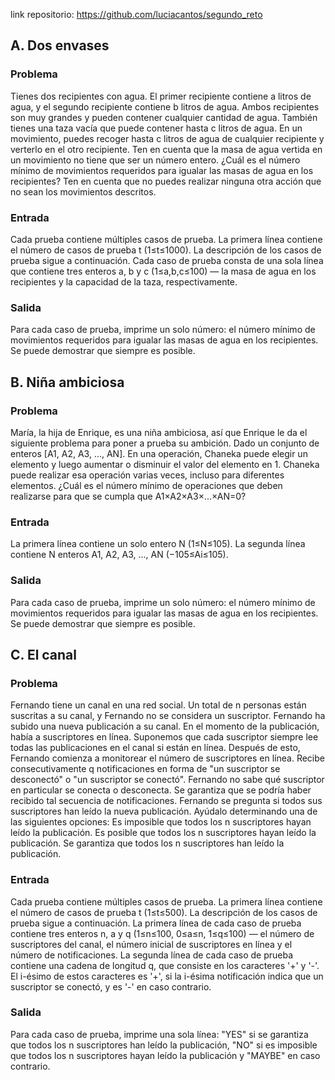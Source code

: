 link repositorio: https://github.com/luciacantos/segundo_reto

## A. Dos envases
### Problema
Tienes dos recipientes con agua. El primer recipiente contiene a litros de agua, y el segundo
recipiente contiene b litros de agua. Ambos recipientes son muy grandes y pueden contener
cualquier cantidad de agua.
También tienes una taza vacía que puede contener hasta c litros de agua.
En un movimiento, puedes recoger hasta c litros de agua de cualquier recipiente y verterlo
en el otro recipiente. Ten en cuenta que la masa de agua vertida en un movimiento no tiene
que ser un número entero.
¿Cuál es el número mínimo de movimientos requeridos para igualar las masas de agua en
los recipientes? Ten en cuenta que no puedes realizar ninguna otra acción que no sean los
movimientos descritos.
### Entrada
Cada prueba contiene múltiples casos de prueba. La primera línea contiene el número de
casos de prueba t (1≤t≤1000). La descripción de los casos de prueba sigue a continuación.
Cada caso de prueba consta de una sola línea que contiene tres enteros a, b y c
(1≤a,b,c≤100) — la masa de agua en los recipientes y la capacidad de la taza,
respectivamente.
### Salida
Para cada caso de prueba, imprime un solo número: el número mínimo de movimientos
requeridos para igualar las masas de agua en los recipientes. Se puede demostrar que
siempre es posible.

## B. Niña ambiciosa
### Problema
María, la hija de Enrique, es una niña ambiciosa, así que Enrique le da el siguiente
problema para poner a prueba su ambición.
Dado un conjunto de enteros [A1, A2, A3, ..., AN]. En una operación, Chaneka puede elegir
un elemento y luego aumentar o disminuir el valor del elemento en 1. Chaneka puede
realizar esa operación varias veces, incluso para diferentes elementos.
¿Cuál es el número mínimo de operaciones que deben realizarse para que se cumpla que
A1×A2×A3×...×AN=0?
### Entrada
La primera línea contiene un solo entero N (1≤N≤105).
La segunda línea contiene N enteros A1, A2, A3, ..., AN (−105≤Ai≤105).
### Salida
Para cada caso de prueba, imprime un solo número: el número mínimo de movimientos
requeridos para igualar las masas de agua en los recipientes. Se puede demostrar que
siempre es posible.

## C. El canal
### Problema
Fernando tiene un canal en una red social. Un total de n personas están suscritas a su
canal, y Fernando no se considera un suscriptor.
Fernando ha subido una nueva publicación a su canal. En el momento de la publicación,
había a suscriptores en línea. Suponemos que cada suscriptor siempre lee todas las
publicaciones en el canal si están en línea.
Después de esto, Fernando comienza a monitorear el número de suscriptores en línea.
Recibe consecutivamente q notificaciones en forma de "un suscriptor se desconectó" o "un
suscriptor se conectó". Fernando no sabe qué suscriptor en particular se conecta o
desconecta. Se garantiza que se podría haber recibido tal secuencia de notificaciones.
Fernando se pregunta si todos sus suscriptores han leído la nueva publicación. Ayúdalo
determinando una de las siguientes opciones:
Es imposible que todos los n suscriptores hayan leído la publicación.
Es posible que todos los n suscriptores hayan leído la publicación.
Se garantiza que todos los n suscriptores han leído la publicación.
### Entrada
Cada prueba contiene múltiples casos de prueba. La primera línea contiene el número de
casos de prueba t (1≤t≤500). La descripción de los casos de prueba sigue a continuación.
La primera línea de cada caso de prueba contiene tres enteros n, a y q (1≤n≤100, 0≤a≤n,
1≤q≤100) — el número de suscriptores del canal, el número inicial de suscriptores en línea
y el número de notificaciones.
La segunda línea de cada caso de prueba contiene una cadena de longitud q, que consiste
en los caracteres '+' y '-'. El i-ésimo de estos caracteres es '+', si la i-ésima notificación
indica que un suscriptor se conectó, y es '-' en caso contrario.
### Salida
Para cada caso de prueba, imprime una sola línea: "YES" si se garantiza que todos los n
suscriptores han leído la publicación, "NO" si es imposible que todos los n suscriptores
hayan leído la publicación y "MAYBE" en caso contrario.
